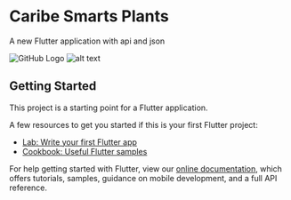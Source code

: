 # Caribe Smarts Plants

A new Flutter application with api and json

![GitHub Logo](https://github.com/danieldelarosa/caribe_smarts_plants/tree/master/assets/logo_caribesmartsplants.jpg?raw=true)
![alt text](https://reactgo.com/static/a5a982c37ee8473777aade7a3a623f92/1f083/select-image-address.png)

## Getting Started

This project is a starting point for a Flutter application.

A few resources to get you started if this is your first Flutter project:

- [Lab: Write your first Flutter app](https://flutter.dev/docs/get-started/codelab)
- [Cookbook: Useful Flutter samples](https://flutter.dev/docs/cookbook)

For help getting started with Flutter, view our
[online documentation](https://flutter.dev/docs), which offers tutorials,
samples, guidance on mobile development, and a full API reference.
